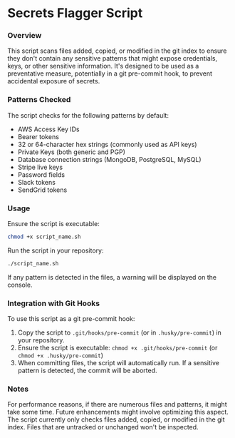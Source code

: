 # Secrets Flagger Script

### Overview
This script scans files added, copied, or modified in the git index to ensure they don't contain any sensitive patterns that might expose credentials, keys, or other sensitive information. It's designed to be used as a preventative measure, potentially in a git pre-commit hook, to prevent accidental exposure of secrets.

### Patterns Checked
The script checks for the following patterns by default:

- AWS Access Key IDs
- Bearer tokens
- 32 or 64-character hex strings (commonly used as API keys)
- Private Keys (both generic and PGP)
- Database connection strings (MongoDB, PostgreSQL, MySQL)
- Stripe live keys
- Password fields
- Slack tokens
- SendGrid tokens

### Usage
Ensure the script is executable:
```bash
chmod +x script_name.sh
```

Run the script in your repository:
```bash
./script_name.sh
```

If any pattern is detected in the files, a warning will be displayed on the console.

### Integration with Git Hooks
To use this script as a git pre-commit hook:

1. Copy the script to `.git/hooks/pre-commit` (or in `.husky/pre-commit`) in your repository. <br />
2. Ensure the script is executable: `chmod +x .git/hooks/pre-commit` (or `chmod +x .husky/pre-commit`) <br />
3. When committing files, the script will automatically run. If a sensitive pattern is detected, the commit will be aborted. <br />


### Notes
For performance reasons, if there are numerous files and patterns, it might take some time. Future enhancements might involve optimizing this aspect.
The script currently only checks files added, copied, or modified in the git index. Files that are untracked or unchanged won't be inspected.
